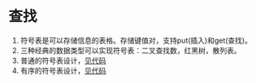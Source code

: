 # 查找
1. 符号表是可以存储信息的表格。存储键值对，支持put(插入)和get(查找)。
2. 三种经典的数据类型可以实现符号表：二叉查找数，红黑树，散列表。
3. 普通的符号表设计，[见代码](https://github.com/chengwen-zheng/algorithms-notes/blob/master/src/chapter3_searching/ArrayST.java)
4. 有序的符号表设计，[见代码](https://github.com/chengwen-zheng/algorithms-notes/blob/master/src/chapter3_searching/BinarySearchST.java)